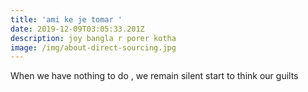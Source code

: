 ```yaml
---
title: 'ami ke je tomar '
date: 2019-12-09T03:05:33.201Z
description: joy bangla r porer kotha
image: /img/about-direct-sourcing.jpg
---
```

When we have nothing to do , we remain silent start to think our guilts
